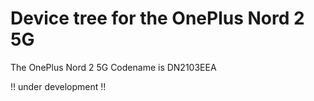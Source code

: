 Device tree for the OnePlus Nord 2 5G
=================================================

The OnePlus Nord 2 5G Codename is DN2103EEA

!! under development !!
